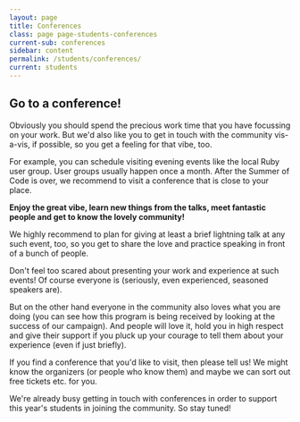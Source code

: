 ```yaml
---
layout: page
title: Conferences
class: page page-students-conferences
current-sub: conferences
sidebar: content
permalink: /students/conferences/
current: students
---
```


<style>
  table {
    width: 100%;
    margin-bottom: 3em;
    border-collapse: collapse;
  }
  th, td {
    width: 19%;
    text-align: left;
    border: 1px solid #ccc;
    padding: 0.5em 1em;
  }
  th:nth-of-type(4), td:nth-of-type(4) {
    width: 24%;
  }

  .tweet {
    padding: 1em;
    background-color: #eee;
    border-color: #ccc;
    border-radius: 10px;
  }
</style>

## Go to a conference!

Obviously you should spend the precious work time that you have focussing on
your work. But we'd also like you to get in touch with the community vis-a-vis,
if possible, so you get a feeling for that vibe, too.

For example, you can schedule visiting evening events like the local Ruby user
group. User groups usually happen once a month. After the Summer of Code is
over, we recommend to visit a conference that is close to your place.

**Enjoy the great vibe, learn new things from the talks,
meet fantastic people and get to know the lovely community!**

We highly recommend to plan for giving at least a brief lightning talk at any
such event, too, so you get to share the love and practice speaking in front of
a bunch of people.

Don't feel too scared about presenting your work and experience at such events!
Of course everyone is (seriously, even experienced, seasoned speakers are).

But on the other hand everyone in the community also loves what you are doing
(you can see how this program is being received by looking at the success of
our campaign). And people will love it, hold you in high respect and give their
support if you pluck up your courage to tell them about your experience (even
if just briefly).

If you find a conference that you'd like to visit, then please tell us! We
might know the organizers (or people who know them) and maybe we can sort out
free tickets etc. for you.

We're already busy getting in touch with conferences in order to support this year's students in joining the community. So stay tuned!
